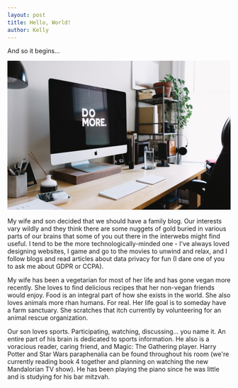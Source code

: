 ```yaml
---
layout: post
title: Hello, World!
author: Kelly
---
```


And so it begins...

![Photo by Carl Heyerdahl on Unsplash](/images/7996E9F4-6745-4A3C-991D-94C731EE3781.jpeg)

My wife and son decided that we should have a family blog. Our interests vary wildly and they think there are some nuggets of gold buried in various parts of our brains that some of you out there in the interwebs might find useful. I tend to be the more technologically-minded one - I've always loved designing websites, I game and go to the movies to unwind and relax, and I follow blogs and read articles about data privacy for fun (I dare one of you to ask me about GDPR or CCPA).

My wife has been a vegetarian for most of her life and has gone vegan more recently. She loves to find delicious recipes that her non-vegan friends would enjoy. Food is an integral part of how she exists in the world. She also loves animals more rhan humans. For real. Her life goal is to someday have a farm sanctuary. She scratches that itch currently by volunteering for an animal rescue organization.

Our son loves sports. Participating, watching, discussing... you name it. An entire part of his brain is dedicated to sports information. He also is a voracious reader, caring friend, and Magic: The Gathering player. Harry Potter and Star Wars paraphenalia can be found throughout his room (we're currently reading book 4 together and planning on watching the new Mandalorian TV show). He has been playing the piano since he was little and is studying for his bar mitzvah.

